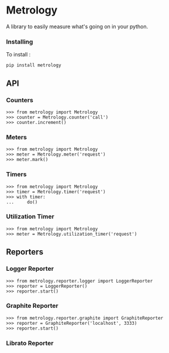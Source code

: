 # Metrology

A library to easily measure what's going on in your python.

### Installing

To install :

    pip install metrology

## API

### Counters

    >>> from metrology import Metrology
    >>> counter = Metrology.counter('call')
    >>> counter.increment()

### Meters

    >>> from metrology import Metrology
    >>> meter = Metrology.meter('request')
    >>> meter.mark()

### Timers

    >>> from metrology import Metrology
    >>> timer = Metrology.timer('request')
    >>> with timer:
    ...     do()

### Utilization Timer

    >>> from metrology import Metrology
    >>> meter = Metrology.utilization_timer('request')    

## Reporters

### Logger Reporter

    >>> from metrology.reporter.logger import LoggerReporter
    >>> reporter = LoggerReporter()
    >>> reporter.start()

### Graphite Reporter

    >>> from metrology.reporter.graphite import GraphiteReporter
    >>> reporter = GraphiteReporter('localhost', 3333)
    >>> reporter.start()

### Librato Reporter